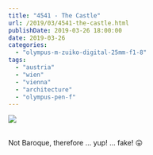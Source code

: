 ```yaml
---
title: "4541 - The Castle"
url: /2019/03/4541-the-castle.html
publishDate: 2019-03-26 18:00:00
date: 2019-03-26
categories: 
  - "olympus-m-zuiko-digital-25mm-f1-8"
tags: 
  - "austria"
  - "wien"
  - "vienna"
  - "architecture"
  - "olympus-pen-f"
---
```

<div class="container">
<div class="center"><a target="_blank" href="https://d25zfm9zpd7gm5.cloudfront.net/1200x1200/2017/20171231_143658_lr.jpg"><img class="webfeedsFeaturedVisual" src="https://d25zfm9zpd7gm5.cloudfront.net/0600x0600/2017/20171231_143658_lr.jpg" /></a></div>
</div>
<br />

Not Baroque, therefore ... yup! ... fake! :stuck_out_tongue: